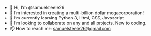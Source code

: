 - 👋 Hi, I’m @samuelsteele26
- 👀 I’m interested in creating a multi-billion dollar megacorporation!
- 🌱 I’m currently learning Python 3, Html, CSS, Javascript
- 💞️ I’m looking to collaborate on any and all projects. New to coding.
- 📫 How to reach me: samuelsteele26@gmail.com
	
<!---
samuelsteele26/samuelsteele26 is a ✨ special ✨ repository because its `README.md` (this file) appears on your GitHub profile.
You can click the Preview link to take a look at your changes.
--->

